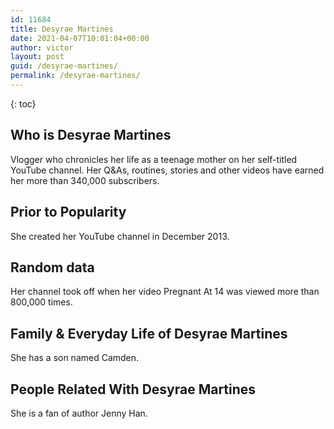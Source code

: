 ```yaml
---
id: 11684
title: Desyrae Martines
date: 2021-04-07T10:01:04+00:00
author: victor
layout: post
guid: /desyrae-martines/
permalink: /desyrae-martines/
---
```



{: toc}


## Who is Desyrae Martines



Vlogger who chronicles her life as a teenage mother on her self-titled YouTube channel. Her Q&As, routines, stories and other videos have earned her more than 340,000 subscribers. 

                
                
                
## Prior to Popularity



She created her YouTube channel in December 2013. 

                
                
                
## Random data



Her channel took off when her video Pregnant At 14 was viewed more than 800,000 times. 

                
                
                
## Family & Everyday Life of Desyrae Martines



She has a son named Camden. 

                
                
                
## People Related With Desyrae Martines



She is a fan of author Jenny Han.

                
              
            
          
          
          